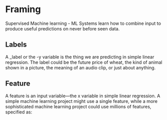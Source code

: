# Framing

Supervised Machine learning -
     ML Systems learn how to combine input to produce useful predictions on never before seen data.
     
     
## Labels
   A _label or the -y variable is the thing we are predicting in simple linear regression. The label could be the future price of wheat, the kind of animal shown in a picture, the meaning of an audio clip, or just about anything.
   
## Feature
   A feature is an input variable—the x variable in simple linear regression. A simple machine learning project might use a single feature, while a more sophisticated machine learning project could use millions of features, specified as:

                          
